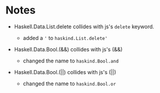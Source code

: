 Notes
=====

* Haskell.Data.List.delete collides with js's `delete` keyword.
  - added a `'` to `haskind.List.delete'`

* Haskell.Data.Bool.(&&) collides with js's (&&)
  - changed the name to `haskind.Bool.and`

* Haskell.Data.Bool.(||) collides with js's (||)
  - changed the name to `haskind.Bool.or`

